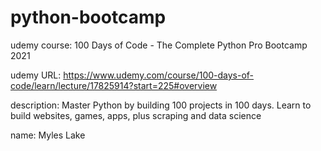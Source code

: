 # python-bootcamp

udemy course: 100 Days of Code - The Complete Python Pro Bootcamp 2021

udemy URL: https://www.udemy.com/course/100-days-of-code/learn/lecture/17825914?start=225#overview

description: Master Python by building 100 projects in 100 days. Learn to build websites, games, apps, plus scraping and data science

name: Myles Lake
